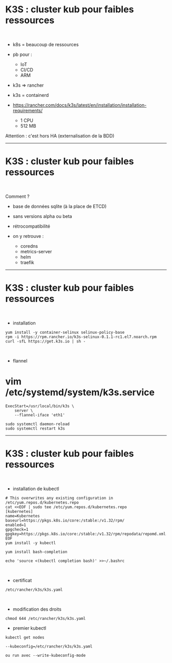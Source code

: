 # K3S : cluster kub pour faibles ressources


<br>

* k8s = beaucoup de ressources

* pb pour :
	* IoT
	* CI/CD
	* ARM

* k3s => rancher

* k3s = containerd

* https://rancher.com/docs/k3s/latest/en/installation/installation-requirements/
	* 1 CPU
	* 512 MB

Attention : c'est hors HA (externalisation de la BDD)

--------------------------------------------------------------------------------------

# K3S : cluster kub pour faibles ressources



<br>

Comment ?

* base de données sqlite (à la place de ETCD)

* sans versions alpha ou beta

* rétrocompatibilité

* on y  retrouve :
	* coredns
	* metrics-server
	* helm
	* traefik


--------------------------------------------------------------------------------------

# K3S : cluster kub pour faibles ressources


<br>

* installation 

```
yum install -y container-selinux selinux-policy-base
rpm -i https://rpm.rancher.io/k3s-selinux-0.1.1-rc1.el7.noarch.rpm
curl -sfL https://get.k3s.io | sh -

```

<br>

* flannel

# vim /etc/systemd/system/k3s.service
```
ExecStart=/usr/local/bin/k3s \
    server \
    --flannel-iface 'eth1'
```

```
sudo systemctl daemon-reload
sudo systemctl restart k3s
```

--------------------------------------------------------


# K3S : cluster kub pour faibles ressources


<br>

* installation de kubectl

```
# This overwrites any existing configuration in /etc/yum.repos.d/kubernetes.repo
cat <<EOF | sudo tee /etc/yum.repos.d/kubernetes.repo
[kubernetes]
name=Kubernetes
baseurl=https://pkgs.k8s.io/core:/stable:/v1.32/rpm/
enabled=1
gpgcheck=1
gpgkey=https://pkgs.k8s.io/core:/stable:/v1.32/rpm/repodata/repomd.xml.key
EOF
yum install -y kubectl

yum install bash-completion

echo 'source <(kubectl completion bash)' >>~/.bashrc
```

<br>

* certificat

```
/etc/rancher/k3s/k3s.yaml
```

<br>

* modification des droits

```
chmod 644 /etc/rancher/k3s/k3s.yaml
```

* premier kubectl 

```
kubectl get nodes

--kubeconfig=/etc/rancher/k3s/k3s.yaml

ou run avec --write-kubeconfig-mode
```
